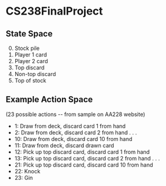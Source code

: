 # CS238FinalProject

## State Space

0. Stock pile
1. Player 1 card
2. Player 2 card
3. Top discard
4. Non-top discard
5. Top of stock

## Example Action Space

(23 possible actions -- from sample on AA228 website)

- 1: Draw from deck, discard card 1 from hand
- 2: Draw from deck, discard card 2 from hand
  .
  .
  .
- 10: Draw from deck, discard card 10 from hand
- 11: Draw from deck, discard drawn card
- 12: Pick up top discard card, discard card 1 from hand
- 13: Pick up top discard card, discard card 2 from hand
  .
  .
  .
- 21: Pick up top discard card, discard card 10 from hand
- 22: Knock
- 23: Gin
